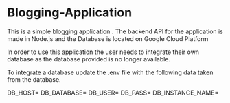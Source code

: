 # Blogging-Application
This is a simple blogging application . The backend API  for the application is made in Node.js and the Database is located on Google Cloud Platform

In order to use this application the user needs to integrate their own database as the database provided is no longer available.

To integrate a database update the .env file with the following data taken from the database.

DB_HOST=
DB_DATABASE=
DB_USER=
DB_PASS=
DB_INSTANCE_NAME=
